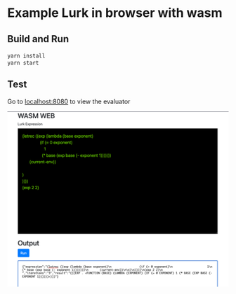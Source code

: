 # Example Lurk in browser with wasm

## Build and Run
```
yarn install
yarn start
```

## Test
Go to [localhost:8080](http://localhost:8080) to view the evaluator

![img_1.png](img_1.png)

